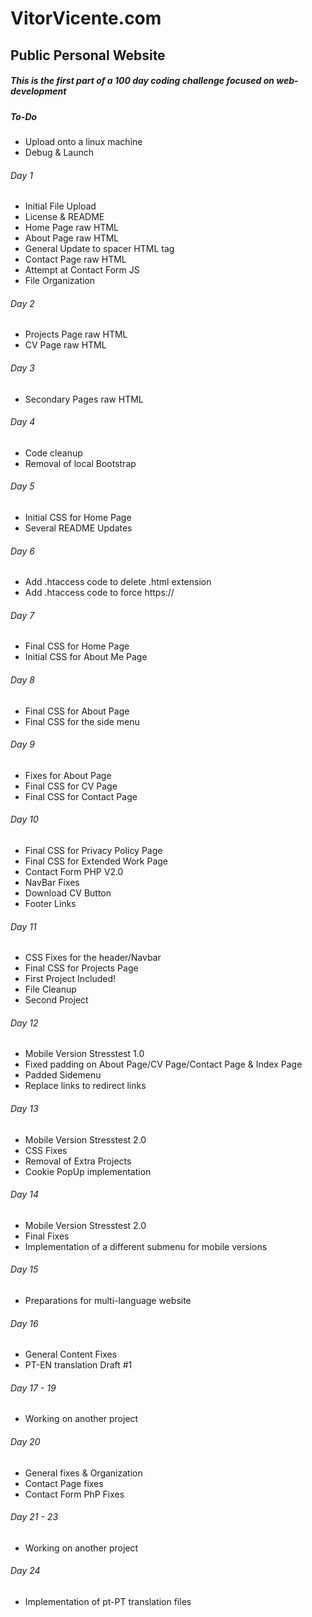 # VitorVicente.com
## Public Personal Website

##### This is the first part of a 100 day coding challenge focused on web-development

##### To-Do
- Upload onto a linux machine
- Debug & Launch


###### Day 1
- Initial File Upload
- License & README
- Home Page raw HTML
- About Page raw HTML
- General Update to spacer HTML tag
- Contact Page raw HTML
- Attempt at Contact Form JS
- File Organization

###### Day 2
- Projects Page raw HTML
- CV Page raw HTML

###### Day 3
- Secondary Pages raw HTML

###### Day 4
- Code cleanup
- Removal of local Bootstrap

###### Day 5
- Initial CSS for Home Page
- Several README Updates

###### Day 6
- Add .htaccess code to delete .html extension
- Add .htaccess code to force https://

###### Day 7
- Final CSS for Home Page
- Initial CSS for About Me Page

###### Day 8
- Final CSS for About Page
- Final CSS for the side menu

###### Day 9
- Fixes for About Page
- Final CSS for CV Page
- Final CSS for Contact Page

###### Day 10
- Final CSS for Privacy Policy Page
- Final CSS for Extended Work Page
- Contact Form PHP V2.0
- NavBar Fixes
- Download CV Button
- Footer Links

###### Day 11
- CSS Fixes for the header/Navbar
- Final CSS for Projects Page
- First Project Included!
- File Cleanup
- Second Project

###### Day 12
- Mobile Version Stresstest 1.0
- Fixed padding on About Page/CV Page/Contact Page & Index Page
- Padded Sidemenu
- Replace links to redirect links

###### Day 13
- Mobile Version Stresstest 2.0
- CSS Fixes
- Removal of Extra Projects
- Cookie PopUp implementation

###### Day 14
- Mobile Version Stresstest 2.0
- Final Fixes
- Implementation of a different submenu for mobile versions

###### Day 15
- Preparations for multi-language website

###### Day 16
- General Content Fixes
- PT-EN translation Draft #1

###### Day 17 - 19
- Working on another project

###### Day 20
- General fixes & Organization
- Contact Page fixes
- Contact Form PhP Fixes

###### Day 21 - 23
- Working on another project

###### Day 24
- Implementation of pt-PT translation files